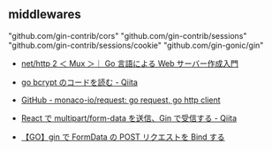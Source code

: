 ## middlewares

"github.com/gin-contrib/cors"
"github.com/gin-contrib/sessions"
"github.com/gin-contrib/sessions/cookie"
"github.com/gin-gonic/gin"

- [net/http 2 ＜ Mux ＞｜ Go 言語による Web サーバー作成入門](https://zenn.dev/ichi320/books/0f544e3a076ba2b7212f/viewer/36a3ca)

- [go bcrypt のコードを読む - Qiita](https://qiita.com/butterv/items/ca330d27fe51a6bf7a3d)

- [GitHub - monaco-io/request: go request, go http client](https://github.com/monaco-io/request)

- [React で multipart/form-data を送信、Gin で受信する - Qiita](https://qiita.com/harumaxy/items/035ee46c82e8211d831c)

- [【GO】gin で FormData の POST リクエストを Bind する](https://zenn.dev/someone7140/articles/c0c66e6c9b29dd)
